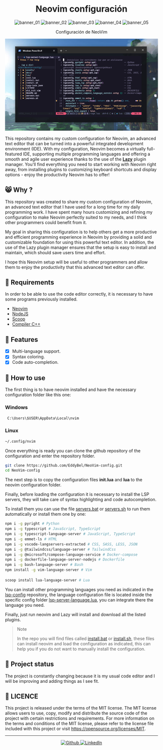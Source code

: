 <h1 align="center" >Neovim configuración</h1>

<p align="center">
 <img alt="banner_01" src="https://img.shields.io/github/last-commit/EddyBel/NeoVim-config?color=%23AED6F1&style=for-the-badge" />
 <img alt="banner_02" src="https://img.shields.io/github/license/EddyBel/NeoVim-config?color=%23EAECEE&style=for-the-badge" />
 <img alt="banner_03" src="https://img.shields.io/github/languages/top/EddyBel/NeoVim-config?color=%23F9E79F&style=for-the-badge" />
 <img alt="banner_04" src="https://img.shields.io/github/languages/count/EddyBel/NeoVim-config?color=%23ABEBC6&style=for-the-badge" />
 <img alt="banner_05" src="https://img.shields.io/github/languages/code-size/EddyBel/NeoVim-config?color=%23F1948A&style=for-the-badge" />
</p>

<p align="center" >Configuración de NeoVim</p>

![Preview Proyect](./assets/capture_2.png)

This repository contains my custom configuration for Neovim, an advanced text editor that can be turned into a powerful integrated development environment (IDE). With my configuration, Neovim becomes a virtually full-featured IDE, supporting multiple programming languages and offering a smooth and agile user experience thanks to the use of the **[Lazy](https://github.com/folke/lazy.nvim)** plugin manager. You'll find everything you need to start working with Neovim right away, from installing plugins to customizing keyboard shortcuts and display options - enjoy the productivity Neovim has to offer!

## 😸 Why ?

This repository was created to share my custom configuration of Neovim, an advanced text editor that I have used for a long time for my daily programming work. I have spent many hours customizing and refining my configuration to make Neovim perfectly suited to my needs, and I think other programmers could benefit from it.

My goal in sharing this configuration is to help others get a more productive and efficient programming experience in Neovim by providing a solid and customizable foundation for using this powerful text editor. In addition, the use of the Lazy plugin manager ensures that the setup is easy to install and maintain, which should save users time and effort.

I hope this Neovim setup will be useful to other programmers and allow them to enjoy the productivity that this advanced text editor can offer.

## 🔨 Requirements

In order to be able to use the code editor correctly, it is necessary to have some programs previously installed.

- [Neovim](https://github.com/neovim/neovim)
- [NodeJS](https://nodejs.org/en/)
- [Scoop](https://scoop.sh/)
- [Compiler C++](./docs/Instalar%20compilador%20de%20C%2B%2B.md)

## 🦉 Features

- [x] Multi-language support.
- [x] Syntax coloring.
- [x] Code auto-completion.

## 🧪 How to use

The first thing is to have neovim installed and have the necessary configuration folder like this one:

### Windows

```bash
 C:\Users\$USER\AppData\Local\nvim
```

### Linux

```bash
~/.config/nvim
```

Once everything is ready you can clone the github repository of the configuration and enter the repository folder.

```bash
git clone https://github.com/EddyBel/NeoVim-config.git
cd NeoVim-config
```

The next step is to copy the configuration files **init.lua** and **lua** to the neovim configuration folder.

Finally, before loading the configuration it is necessary to install the LSP servers, they will take care of syntax highlighting and code autocompletion.

To install them you can use the file [servers.bat](./servers.bat) or [servers.sh](./servers.sh) to run them automatically or install them one by one:

```bash
npm i -g pyright # Python
npm i -g typescript # JavaScript, TypeScript
npm i -g typescript-language-server # JavaScript, TypeScript
npm i -g emmet-ls # HTML
npm i -g vscode-langservers-extracted # CSS, SASS, LESS, JSON
npm i -g @tailwindcss/language-server # TailwindCss
npm i -g @microsoft/compose-language-service # Docker-compose
npm i -g dockerfile-language-server-nodejs # Dockerfile
npm i -g bash-language-server # Bash
npm install -g vim-language-server # Vim

scoop install lua-language-server # Lua
```

You can install other programming languages you need as indicated in the [lsp-config](https://github.com/neovim/nvim-lspconfig) repository, the language configuration file is located inside the specific config folder [lsp-server-language.lua](./lua/config/lsp-server-language.lua), you can integrate there the language you need.

Finally, just run neovim and Lazy will install and download all the listed plugins.

> Note
>
> In the repo you will find files called [install.bat](./install.bat) or [install.sh](./install.sh), these files can install neovim and load the configuration as indicated, this can help you if you do not want to manually install the configuration.

## 🎢 Project status

The project is constantly changing because it is my usual code editor and I will be improving and adding things as I see fit.

## 📑 LICENCE

This project is released under the terms of the MIT license. The MIT license allows users to use, copy, modify and distribute the source code of the project with certain restrictions and requirements. For more information on the terms and conditions of the MIT license, please refer to the license file included with this project or visit https://opensource.org/licenses/MIT.

---

<p align="center">
  <a href="https://github.com/EddyBel" target="_blank">
    <img alt="Github" src="https://img.shields.io/badge/GitHub-%2312100E.svg?&style=for-the-badge&logo=Github&logoColor=white" />
  </a> 
  <a href="https://www.linkedin.com/in/eduardo-rangel-eddybel/" target="_blank">
    <img alt="LinkedIn" src="https://img.shields.io/badge/linkedin-%230077B5.svg?&style=for-the-badge&logo=linkedin&logoColor=white" />
  </a> 
</p>
